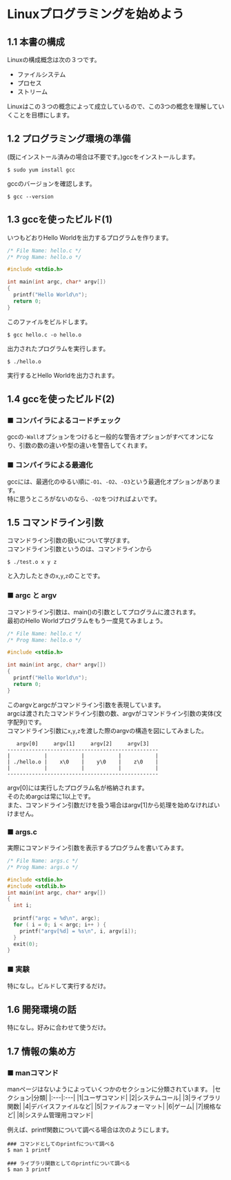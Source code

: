 # Linuxプログラミングを始めよう
## 1.1 本書の構成
Linuxの構成概念は次の３つです。
- ファイルシステム
- プロセス
- ストリーム

Linuxはこの３つの概念によって成立しているので、この3つの概念を理解していくことを目標にします。
## 1.2 プログラミング環境の準備
(既にインストール済みの場合は不要です。)gccをインストールします。
```
$ sudo yum install gcc
```
gccのバージョンを確認します。
```
$ gcc --version
```
## 1.3 gccを使ったビルド(1)
いつもどおりHello Worldを出力するプログラムを作ります。
```c
/* File Name: hello.c */
/* Prog Name: hello.o */

#include <stdio.h>

int main(int argc, char* argv[])
{
  printf("Hello World\n");
  return 0;
}
```
このファイルをビルドします。
```
$ gcc hello.c -o hello.o
```
出力されたプログラムを実行します。
```
$ ./hello.o
```
実行するとHello Worldを出力されます。
## 1.4 gccを使ったビルド(2)
### ■ コンパイラによるコードチェック
gccの`-Wall`オプションをつけると一般的な警告オプションがすべてオンになり、引数の数の違いや型の違いを警告してくれます。
### ■ コンパイラによる最適化
gccには、最適化のゆるい順に`-O1`、`-O2`、`-O3`という最適化オプションがあります。  
特に思うところがないのなら、`-O2`をつければよいです。
## 1.5 コマンドライン引数
コマンドライン引数の扱いについて学びます。  
コマンドライン引数というのは、コマンドラインから
```
$ ./test.o x y z
```
と入力したときの`x`,`y`,`z`のことです。
### ■ argc と argv
コマンドライン引数は、main()の引数としてプログラムに渡されます。  
最初のHello Worldプログラムをもう一度見てみましょう。
```c
/* File Name: hello.c */
/* Prog Name: hello.o */

#include <stdio.h>

int main(int argc, char* argv[])
{
  printf("Hello World\n");
  return 0;
}
```
このargvとargcがコマンドライン引数を表現しています。  
argcは渡されたコマンドライン引数の数、argvがコマンドライン引数の実体(文字配列)です。  
コマンドライン引数に`x`,`y`,`z`を渡した際のargvの構造を図にしてみました。
```
   argv[0]     argv[1]     argv[2]     argv[3]
-------------------------------------------------
|           |           |           |           |
| ./hello.o |    x\0    |    y\0    |    z\0    |
|           |           |           |           |
-------------------------------------------------
```
argv[0]には実行したプログラム名が格納されます。  
そのためargcは常に1以上です。  
また、コマンドライン引数だけを扱う場合はargv[1]から処理を始めなければいけません。
### ■ args.c
実際にコマンドライン引数を表示するプログラムを書いてみます。
```c
/* File Name: args.c */
/* Prog Name: args.o */

#include <stdio.h>
#include <stdlib.h>
int main(int argc, char* argv[])
{
  int i;
  
  printf("argc = %d\n", argc);
  for ( i = 0; i < argc; i++ ) {
    printf("argv[%d] = %s\n", i, argv[i]);
  }
  exit(0);
}
```
### ■ 実験
特になし。ビルドして実行するだけ。
## 1.6 開発環境の話
特になし。好みに合わせて使うだけ。
## 1.7 情報の集め方
### ■ manコマンド
manページはないようによっていくつかのセクションに分類されています。
|セクション|分類|
|:---|:---|
|1|ユーザコマンド|
|2|システムコール|
|3|ライブラリ関数|
|4|デバイスファイルなど|
|5|ファイルフォーマット|
|6|ゲーム|
|7|規格など|
|8|システム管理用コマンド|

例えば、printf関数について調べる場合は次のようにします。
```
### コマンドとしてのprintfについて調べる
$ man 1 printf
```
```
### ライブラリ関数としてのprintfについて調べる
$ man 3 printf
```

